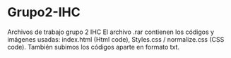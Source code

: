 # Grupo2-IHC
Archivos de trabajo grupo 2 IHC
El archivo .rar contienen los códigos y imágenes usadas: index.html (Html code), Styles.css / normalize.css (CSS code).
También subimos los códigos aparte en formato txt.
